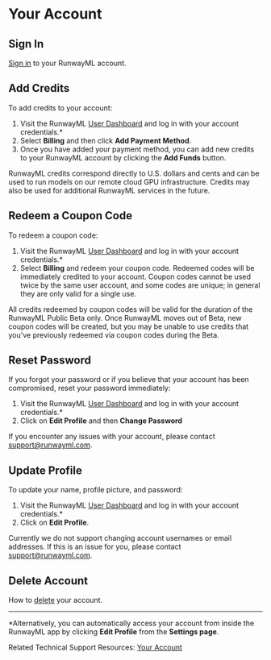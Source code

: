 # Your Account

## Sign In
[Sign in](https://account.runwayml.com/) to your RunwayML account.

## Add Credits
To add credits to your account:
1. Visit the RunwayML [User Dashboard](https://account.runwayml.com/) and log in with your account credentials.* 
1. Select **Billing** and then click **Add Payment Method**.
1. Once you have added your payment method, you can add new credits to your RunwayML account by clicking the **Add Funds** button. 

RunwayML credits correspond directly to U.S. dollars and cents and can be used to run models on our remote cloud GPU infrastructure. Credits may also be used for additional RunwayML services in the future.

## Redeem a Coupon Code
To redeem a coupon code:
1. Visit the RunwayML [User Dashboard](https://account.runwayml.com/) and log in with your account credentials.* 
1. Select **Billing** and redeem your coupon code. Redeemed codes will be immediately credited to your account. Coupon codes cannot be used twice by the same user account, and some codes are unique; in general they are only valid for a single use.

All credits redeemed by coupon codes will be valid for the duration of the RunwayML Public Beta only. Once RunwayML moves out of Beta, new coupon codes will be created, but you may be unable to use credits that you've previously redeemed via coupon codes during the Beta.

## Reset Password
If you forgot your password or if you believe that your account has been compromised, reset your password immediately:

1. Visit the RunwayML [User Dashboard](https://account.runwayml.com/) and log in with your account credentials.*
2. Click on **Edit Profile** and then **Change Password**

If you encounter any issues with your account, please contact [support@runwayml.com](mailto:support@runwayml.com).

## Update Profile
To update your name, profile picture, and password:
1. Visit the RunwayML [User Dashboard](https://account.runwayml.com/) and log in with your account credentials.*
2. Click on **Edit Profile**.

Currently we do not support changing account usernames or email addresses. If this is an issue for you, please contact [support@runwayml.com](mailto:support@runwayml.com).
	
## Delete Account
How to [delete](https://support.runwayml.com/en/articles/3179409-deleting-your-account) your account.


---
 &ast;Alternatively, you can automatically access your account from inside the RunwayML app by clicking **Edit Profile** from the **Settings page**.

 Related Technical Support Resources: [Your Account](https://support.runwayml.com/en/collections/1765936-your-account)